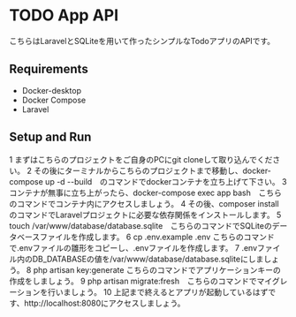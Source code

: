 # TODO App API

こちらはLaravelとSQLiteを用いて作ったシンプルなTodoアプリのAPIです。

## Requirements

- Docker-desktop
- Docker Compose
- Laravel

## Setup and Run
1 まずはこちらのプロジェクトをご自身のPCにgit cloneして取り込んでください。
2 その後にターミナルからこちらのプロジェクトまで移動し、docker-compose up -d --build　のコマンドでdockerコンテナを立ち上げて下さい。
3 コンテナが無事に立ち上がったら、docker-compose exec app bash　こちらのコマンドでコンテナ内にアクセスしましょう。
4 その後、composer install　のコマンドでLaravelプロジェクトに必要な依存関係をインストールします。
5 touch /var/www/database/database.sqlite　こちらのコマンドでSQLiteのデータベースファイルを作成します。
6 cp .env.example .env こちらのコマンドで.envファイルの雛形をコピーし、.envファイルを作成します。
7 .envファイル内のDB_DATABASEの値を/var/www/database/database.sqliteにしましょう。
8 php artisan key:generate こちらのコマンドでアプリケーションキーの作成をしましょう。
9 php artisan migrate:fresh　こちらのコマンドでマイグレーションを行いましょう。
10 上記まで終えるとアプリが起動しているはずです、http://localhost:8080にアクセスしましょう。












